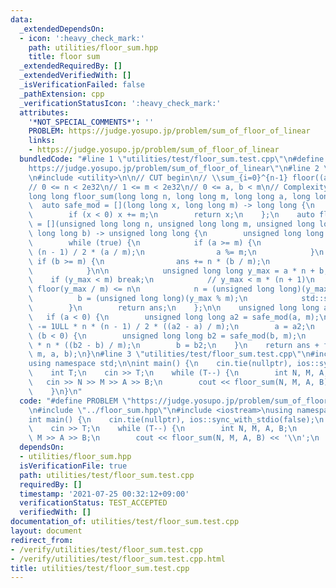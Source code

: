 ```yaml
---
data:
  _extendedDependsOn:
  - icon: ':heavy_check_mark:'
    path: utilities/floor_sum.hpp
    title: floor sum
  _extendedRequiredBy: []
  _extendedVerifiedWith: []
  _isVerificationFailed: false
  _pathExtension: cpp
  _verificationStatusIcon: ':heavy_check_mark:'
  attributes:
    '*NOT_SPECIAL_COMMENTS*': ''
    PROBLEM: https://judge.yosupo.jp/problem/sum_of_floor_of_linear
    links:
    - https://judge.yosupo.jp/problem/sum_of_floor_of_linear
  bundledCode: "#line 1 \"utilities/test/floor_sum.test.cpp\"\n#define PROBLEM \"\
    https://judge.yosupo.jp/problem/sum_of_floor_of_linear\"\n#line 2 \"utilities/floor_sum.hpp\"\
    \n#include <utility>\n\n// CUT begin\n// \\sum_{i=0}^{n-1} floor((ai + b) / m)\n\
    // 0 <= n < 2e32\n// 1 <= m < 2e32\n// 0 <= a, b < m\n// Complexity: O(lg(m))\n\
    long long floor_sum(long long n, long long m, long long a, long long b) {\n  \
    \  auto safe_mod = [](long long x, long long m) -> long long {\n        x %= m;\n\
    \        if (x < 0) x += m;\n        return x;\n    };\n    auto floor_sum_unsigned\
    \ = [](unsigned long long n, unsigned long long m, unsigned long long a, unsigned\
    \ long long b) -> unsigned long long {\n        unsigned long long ans = 0;\n\
    \        while (true) {\n            if (a >= m) {\n                ans += n *\
    \ (n - 1) / 2 * (a / m);\n                a %= m;\n            }\n           \
    \ if (b >= m) {\n                ans += n * (b / m);\n                b %= m;\n\
    \            }\n\n            unsigned long long y_max = a * n + b;\n        \
    \    if (y_max < m) break;\n            // y_max < m * (n + 1)\n            //\
    \ floor(y_max / m) <= n\n            n = (unsigned long long)(y_max / m);\n  \
    \          b = (unsigned long long)(y_max % m);\n            std::swap(m, a);\n\
    \        }\n        return ans;\n    };\n\n    unsigned long long ans = 0;\n \
    \   if (a < 0) {\n        unsigned long long a2 = safe_mod(a, m);\n        ans\
    \ -= 1ULL * n * (n - 1) / 2 * ((a2 - a) / m);\n        a = a2;\n    }\n    if\
    \ (b < 0) {\n        unsigned long long b2 = safe_mod(b, m);\n        ans -= 1ULL\
    \ * n * ((b2 - b) / m);\n        b = b2;\n    }\n    return ans + floor_sum_unsigned(n,\
    \ m, a, b);\n}\n#line 3 \"utilities/test/floor_sum.test.cpp\"\n#include <iostream>\n\
    using namespace std;\n\nint main() {\n    cin.tie(nullptr), ios::sync_with_stdio(false);\n\
    \    int T;\n    cin >> T;\n    while (T--) {\n        int N, M, A, B;\n     \
    \   cin >> N >> M >> A >> B;\n        cout << floor_sum(N, M, A, B) << '\\n';\n\
    \    }\n}\n"
  code: "#define PROBLEM \"https://judge.yosupo.jp/problem/sum_of_floor_of_linear\"\
    \n#include \"../floor_sum.hpp\"\n#include <iostream>\nusing namespace std;\n\n\
    int main() {\n    cin.tie(nullptr), ios::sync_with_stdio(false);\n    int T;\n\
    \    cin >> T;\n    while (T--) {\n        int N, M, A, B;\n        cin >> N >>\
    \ M >> A >> B;\n        cout << floor_sum(N, M, A, B) << '\\n';\n    }\n}\n"
  dependsOn:
  - utilities/floor_sum.hpp
  isVerificationFile: true
  path: utilities/test/floor_sum.test.cpp
  requiredBy: []
  timestamp: '2021-07-25 00:32:12+09:00'
  verificationStatus: TEST_ACCEPTED
  verifiedWith: []
documentation_of: utilities/test/floor_sum.test.cpp
layout: document
redirect_from:
- /verify/utilities/test/floor_sum.test.cpp
- /verify/utilities/test/floor_sum.test.cpp.html
title: utilities/test/floor_sum.test.cpp
---
```

